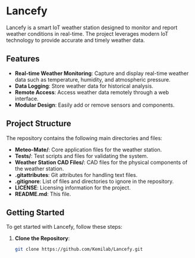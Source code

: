 # Lancefy

Lancefy is a smart IoT weather station designed to monitor and report weather conditions in real-time. The project leverages modern IoT technology to provide accurate and timely weather data.

## Features

- **Real-time Weather Monitoring**: Capture and display real-time weather data such as temperature, humidity, and atmospheric pressure.
- **Data Logging**: Store weather data for historical analysis.
- **Remote Access**: Access weather data remotely through a web interface.
- **Modular Design**: Easily add or remove sensors and components.

## Project Structure

The repository contains the following main directories and files:

- **Meteo-Mate/**: Core application files for the weather station.
- **Tests/**: Test scripts and files for validating the system.
- **Weather Station CAD Files/**: CAD files for the physical components of the weather station.
- **.gitattributes**: Git attributes for handling text files.
- **.gitignore**: List of files and directories to ignore in the repository.
- **LICENSE**: Licensing information for the project.
- **README.md**: This file.

## Getting Started

To get started with Lancefy, follow these steps:

1. **Clone the Repository**:
   ```bash
   git clone https://github.com/Kemilab/Lancefy.git

